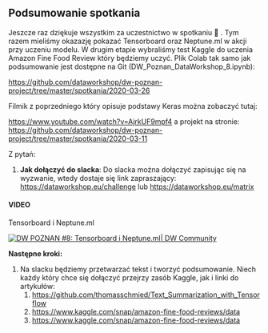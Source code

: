 ## Podsumowanie spotkania

Jeszcze raz dziękuje wszystkim za uczestnictwo w spotkaniu 🙂 . Tym razem mieliśmy okazazję pokazać Tensorboard oraz Neptune.ml w akcji przy uczeniu modelu. W drugim etapie wybraliśmy test Kaggle do uczenia Amazon Fine Food Review który będziemy uczyć. Plik Colab tak samo jak podsumowanie jest dostępne na Git (DW_Poznan_DataWorkshop_8.ipynb):

https://github.com/dataworkshop/dw-poznan-project/tree/master/spotkania/2020-03-26

Filmik z poprzedniego który opisuje podstawy Keras można zobaczyć tutaj: 

https://www.youtube.com/watch?v=AjrkUF9mpf4 a projekt na stronie: 
https://github.com/dataworkshop/dw-poznan-project/tree/master/spotkania/2020-03-11

Z pytań:

1. **Jak dołączyć do slacka**: Do slacka można dołączyć zapisując się na wyzwanie, wtedy dostaje się link zapraszający: 
   https://dataworkshop.eu/challenge lub https://dataworkshop.eu/matrix
   
#### VIDEO


Tensorboard i Neptune.ml

[![DW POZNAN #8: Tensorboard i Neptune.ml| DW Community
](http://img.youtube.com/vi/cF5l8OQX9HQ/0.jpg)](https://www.youtube.com/watch?v=cF5l8OQX9HQ)


**Następne kroki:**

1. Na slacku będziemy przetwarzać tekst i tworzyć podsumowanie. Niech każdy który chce się dołączyć przejrzy zasób Kaggle, jak i linki do artykułów:
   1. https://github.com/thomasschmied/Text_Summarization_with_Tensorflow
   2. https://www.kaggle.com/snap/amazon-fine-food-reviews/data
   3. https://www.kaggle.com/snap/amazon-fine-food-reviews/data

